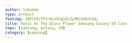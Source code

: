 ```yaml
---
author: tokodab
type: product
featimg: 10PYI6sTPzc0LGXVq16LVy9BlXXRxF4dj
title: Panic At The Disco Flower Samsung Galaxy S9 Case
tags: [samsung, galaxy, s9]
category: [samsung]
---
```

